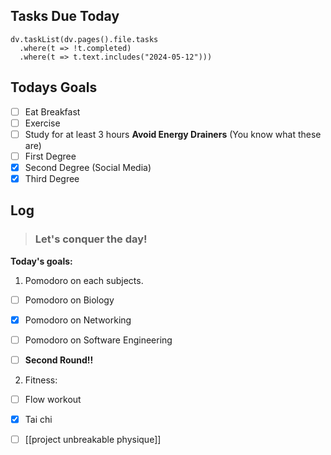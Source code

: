 ## Tasks Due Today
```dataviewjs
dv.taskList(dv.pages().file.tasks 
  .where(t => !t.completed)
  .where(t => t.text.includes("2024-05-12")))
```
## Todays Goals
- [ ] Eat Breakfast
- [ ] Exercise
- [ ] Study for at least 3 hours
**Avoid Energy Drainers** (You know what these are)
- [ ] First Degree
- [x] Second Degree (Social Media)
- [x] Third Degree

## Log


>### **Let's conquer the day!**

**Today's goals:**
1. Pomodoro on each subjects.

- [ ] Pomodoro on Biology
- [x] Pomodoro on Networking
- [ ] Pomodoro on Software Engineering

- [ ] **Second Round!!**

2. Fitness:
- [ ] Flow workout
- [x] Tai chi
- [ ] [[project unbreakable physique]]





